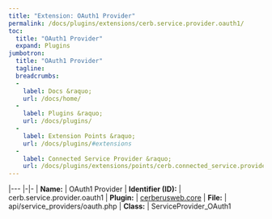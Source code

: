 ```yaml
---
title: "Extension: OAuth1 Provider"
permalink: /docs/plugins/extensions/cerb.service.provider.oauth1/
toc:
  title: "OAuth1 Provider"
  expand: Plugins
jumbotron:
  title: "OAuth1 Provider"
  tagline: 
  breadcrumbs:
  -
    label: Docs &raquo;
    url: /docs/home/
  -
    label: Plugins &raquo;
    url: /docs/plugins/
  -
    label: Extension Points &raquo;
    url: /docs/plugins/#extensions
  -
    label: Connected Service Provider &raquo;
    url: /docs/plugins/extensions/points/cerb.connected_service.provider
---
```


|---
|-|-
| **Name:** | OAuth1 Provider
| **Identifier (ID):** | cerb.service.provider.oauth1
| **Plugin:** | [cerberusweb.core](/docs/plugins/cerberusweb.core/)
| **File:** | api/service_providers/oauth.php
| **Class:** | ServiceProvider_OAuth1

